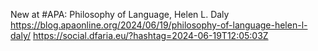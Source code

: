 New at #APA: Philosophy of Language, Helen L. Daly https://blog.apaonline.org/2024/06/19/philosophy-of-language-helen-l-daly/ https://social.dfaria.eu/?hashtag=2024-06-19T12:05:03Z